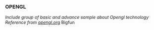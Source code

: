 ### OPENGL
*Include group of basic and advance sample about Opengl technology*
*Reference from [opengl.org](https://open.gl)*
Bigfun
